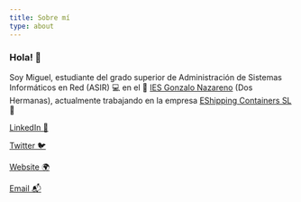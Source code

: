 ```yaml
---
title: Sobre mí
type: about
---
```

### Hola! 👋

Soy Miguel, estudiante del grado superior de Administración de Sistemas Informáticos en Red (ASIR) 💻 en el 🏢 [IES Gonzalo Nazareno](https://github.com/iesgn) (Dos Hermanas), actualmente trabajando en la empresa [EShipping Containers SL](https://www.eshipping.es) 🚢

[LinkedIn 💼](https://www.linkedin.com/in/miguel-figueroa-escribano-9357b61a0/)

[Twitter 🐦](https://twitter.com/miguefigueroa_)

[Website 🌍](https://www.mfecloud.es)

[Email 📬](mailto:miguel@mfecloud.es)

